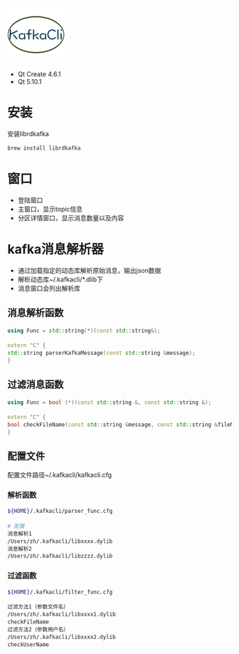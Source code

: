 ![](https://raw.githubusercontent.com/zh5e/kafkacli/master/app.iconset/icon_128x128.png)

- Qt Create 4.6.1
- Qt 5.10.1

# 安装

安装librdkafka
```sh
brew install librdkafka
```

# 窗口

- 登陆窗口
- 主窗口，显示topic信息
- 分区详情窗口，显示消息数量以及内容

# kafka消息解析器

- 通过加载指定的动态库解析原始消息，输出json数据
- 解析动态库~/.kafkacli/*.dlib下
- 消息窗口会列出解析库

## 消息解析函数

```c++
using Func = std::string(*)(const std::string&);

extern "C" {
std::string parserKafkaMessage(const std::string &message);
}
```

## 过滤消息函数

```c++
using Func = bool (*)(const std::string &, const std::string &);

extern "C" {
bool checkFileName(const std::string &message, const std::string &fileName);
}
```

## 配置文件

配置文件路径~/.kafkacli/kafkacli.cfg


### 解析函数

```sh
${HOME}/.kafkacli/parser_func.cfg

# 配置
消息解析1
/Users/zh/.kafkacli/libxxxx.dylib
消息解析2
/Users/zh/.kafkacli/libzzzz.dylib
```

### 过滤函数

```sh
${HOME}/.kafkacli/filter_func.cfg

过滤方法1（参数文件名）
/Users/zh/.kafkacli/libxxxx1.dylib
checkFileName
过滤方法2（参数用户名）
/Users/zh/.kafkacli/libxxxx2.dylib
checkUserName
```
